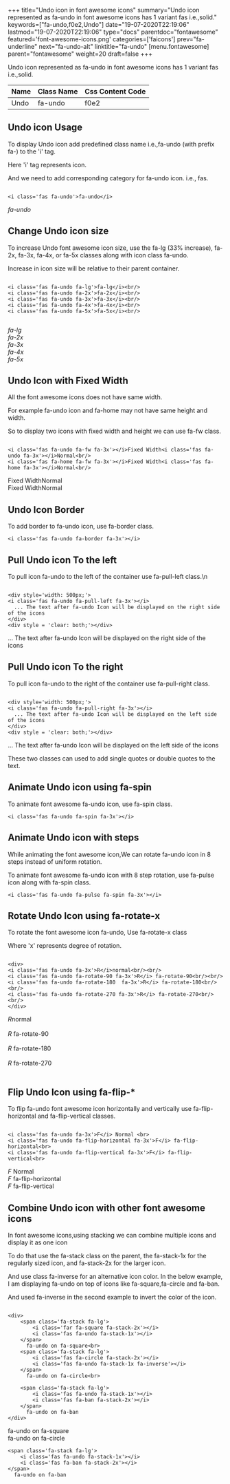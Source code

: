 +++
title="Undo icon in font awesome icons"
summary="Undo icon represented as fa-undo in font awesome icons has 1 variant fas i.e.,solid."
keywords=["fa-undo,f0e2,Undo"]
date="19-07-2020T22:19:06"
lastmod="19-07-2020T22:19:06"
type="docs"
parentdoc="fontawesome"
featured='font-awesome-icons.png'
categories=['faicons']
prev="fa-underline"
next="fa-undo-alt"
linktitle="fa-undo"
[menu.fontawesome]
parent="fontawesome"
weight=20
draft=false
+++


Undo icon represented as fa-undo in font awesome icons has 1 variant fas i.e.,solid.

<div class='table-responsive'><table class='table'><thead><tr><th>Name</th><th>Class Name</th><th>Css Content Code</th></tr></thead><tbody><tr><td>Undo</td><td>fa-undo</td><td>f0e2</td></tr></tbody></table></div>



## Undo icon Usage

To display Undo icon add predefined class name i.e.,fa-undo (with prefix fa-) to the 'i' tag.

Here 'i' tag represents icon.

And we need to add corresponding category for fa-undo icon. i.e., fas.


```

<i class='fas fa-undo'>fa-undo</i>
```

<i class='fas fa-undo'>fa-undo</i>




## Change Undo icon size
To increase Undo font awesome icon size, use the fa-lg (33% increase), fa-2x, fa-3x, fa-4x, or fa-5x classes along with icon class fa-undo.

Increase in icon size will be relative to their parent container. 

```

<i class='fas fa-undo fa-lg'>fa-lg</i><br/>
<i class='fas fa-undo fa-2x'>fa-2x</i><br/>
<i class='fas fa-undo fa-3x'>fa-3x</i><br/>
<i class='fas fa-undo fa-4x'>fa-4x</i><br/>
<i class='fas fa-undo fa-5x'>fa-5x</i><br/>
            
```

<i class='fas fa-undo fa-lg'>fa-lg</i><br/>
<i class='fas fa-undo fa-2x'>fa-2x</i><br/>
<i class='fas fa-undo fa-3x'>fa-3x</i><br/>
<i class='fas fa-undo fa-4x'>fa-4x</i><br/>
<i class='fas fa-undo fa-5x'>fa-5x</i><br/>
            



## Undo Icon with Fixed Width 

All the font awesome icons does not have same width.

For example fa-undo icon and fa-home may not have same height and width.

So to display two icons with fixed width and height we can use fa-fw class.


```

<i class='fas fa-undo fa-fw fa-3x'></i>Fixed Width<i class='fas fa-undo fa-3x'></i>Normal<br/>
<i class='fas fa-home fa-fw fa-3x'></i>Fixed Width<i class='fas fa-home fa-3x'></i>Normal<br/>
```

<i class='fas fa-undo fa-fw fa-3x'></i>Fixed Width<i class='fas fa-undo fa-3x'></i>Normal<br/>
<i class='fas fa-home fa-fw fa-3x'></i>Fixed Width<i class='fas fa-home fa-3x'></i>Normal<br/>



## Undo Icon Border 

To add border to fa-undo icon, use fa-border class.


```
<i class='fas fa-undo fa-border fa-3x'></i>

```
<i class='fas fa-undo fa-border fa-3x'></i>





## Pull Undo icon To the left

To pull icon fa-undo to the left of the container use fa-pull-left class.\n

```

<div style='width: 500px;'>
<i class='fas fa-undo fa-pull-left fa-3x'></i>
  ... The text after fa-undo Icon will be displayed on the right side of the icons
</div>
<div style = 'clear: both;'></div>
```

<div style='width: 500px;'>
<i class='fas fa-undo fa-pull-left fa-3x'></i>
  ... The text after fa-undo Icon will be displayed on the right side of the icons
</div>
<div style = 'clear: both;'></div>




## Pull Undo icon To the right
To pull icon fa-undo to the right of the container use fa-pull-right class.

```

<div style='width: 500px;'>
<i class='fas fa-undo fa-pull-right fa-3x'></i>
  ... The text after fa-undo Icon will be displayed on the left side of the icons
</div>
<div style = 'clear: both;'></div>
```

<div style='width: 500px;'>
<i class='fas fa-undo fa-pull-right fa-3x'></i>
  ... The text after fa-undo Icon will be displayed on the left side of the icons
</div>
<div style = 'clear: both;'></div>

These two classes can used to add single quotes or double quotes to the text.


## Animate Undo icon using fa-spin
To animate font awesome fa-undo icon, use fa-spin class.

```
<i class='fas fa-undo fa-spin fa-3x'></i>
```
<i class='fas fa-undo fa-spin fa-3x'></i>




## Animate Undo icon with steps
While animating the font awesome icon,We can rotate fa-undo icon in 8 steps instead of uniform rotation.

To animate font awesome fa-undo icon with 8 step rotation, use fa-pulse icon along with fa-spin class.


```
<i class='fas fa-undo fa-pulse fa-spin fa-3x'></i>

```
<i class='fas fa-undo fa-pulse fa-spin fa-3x'></i>





## Rotate Undo Icon using fa-rotate-x
To rotate the font awesome icon fa-undo, Use fa-rotate-x class

Where 'x' represents degree of rotation.


```

<div>
<i class='fas fa-undo fa-3x'>R</i>normal<br/><br/>
<i class='fas fa-undo fa-rotate-90 fa-3x'>R</i> fa-rotate-90<br/><br/> 
<i class='fas fa-undo fa-rotate-180  fa-3x'>R</i> fa-rotate-180<br/><br/> 
<i class='fas fa-undo fa-rotate-270 fa-3x'>R</i> fa-rotate-270<br/><br/>
</div>
```

<div>
<i class='fas fa-undo fa-3x'>R</i>normal<br/><br/>
<i class='fas fa-undo fa-rotate-90 fa-3x'>R</i> fa-rotate-90<br/><br/> 
<i class='fas fa-undo fa-rotate-180  fa-3x'>R</i> fa-rotate-180<br/><br/> 
<i class='fas fa-undo fa-rotate-270 fa-3x'>R</i> fa-rotate-270<br/><br/>
</div>




## Flip Undo Icon using fa-flip-*
To flip fa-undo font awesome icon horizontally and vertically use fa-flip-horizontal and fa-flip-vertical classes. 

```

<i class='fas fa-undo fa-3x'>F</i> Normal <br>
<i class='fas fa-undo fa-flip-horizontal fa-3x'>F</i> fa-flip-horizontal<br>
<i class='fas fa-undo fa-flip-vertical fa-3x'>F</i> fa-flip-vertical<br>
```

<i class='fas fa-undo fa-3x'>F</i> Normal <br>
<i class='fas fa-undo fa-flip-horizontal fa-3x'>F</i> fa-flip-horizontal<br>
<i class='fas fa-undo fa-flip-vertical fa-3x'>F</i> fa-flip-vertical<br>




## Combine Undo icon with other font awesome icons
In font awesome icons,using stacking we can combine multiple icons and display it as one icon 

To do that use the fa-stack class on the parent, the fa-stack-1x for the regularly sized icon, and fa-stack-2x for the larger icon.

And use class fa-inverse for an alternative icon color. 
In the below example, I am displaying fa-undo on top of icons like fa-square,fa-circle and fa-ban.

And used fa-inverse in the second example to invert the color of the icon.

```

<div>
    <span class='fa-stack fa-lg'>
        <i class='far fa-square fa-stack-2x'></i>
        <i class='fas fa-undo fa-stack-1x'></i>
    </span>
      fa-undo on fa-square<br>
    <span class='fa-stack fa-lg'>
        <i class='fas fa-circle fa-stack-2x'></i>
        <i class='fas fa-undo fa-stack-1x fa-inverse'></i>
    </span>
      fa-undo on fa-circle<br>

    <span class='fa-stack fa-lg'>
        <i class='fas fa-undo fa-stack-1x'></i>
        <i class='fas fa-ban fa-stack-2x'></i>
    </span>
      fa-undo on fa-ban
</div>
```

<div>
    <span class='fa-stack fa-lg'>
        <i class='far fa-square fa-stack-2x'></i>
        <i class='fas fa-undo fa-stack-1x'></i>
    </span>
      fa-undo on fa-square<br>
    <span class='fa-stack fa-lg'>
        <i class='fas fa-circle fa-stack-2x'></i>
        <i class='fas fa-undo fa-stack-1x fa-inverse'></i>
    </span>
      fa-undo on fa-circle<br>

    <span class='fa-stack fa-lg'>
        <i class='fas fa-undo fa-stack-1x'></i>
        <i class='fas fa-ban fa-stack-2x'></i>
    </span>
      fa-undo on fa-ban
</div>






